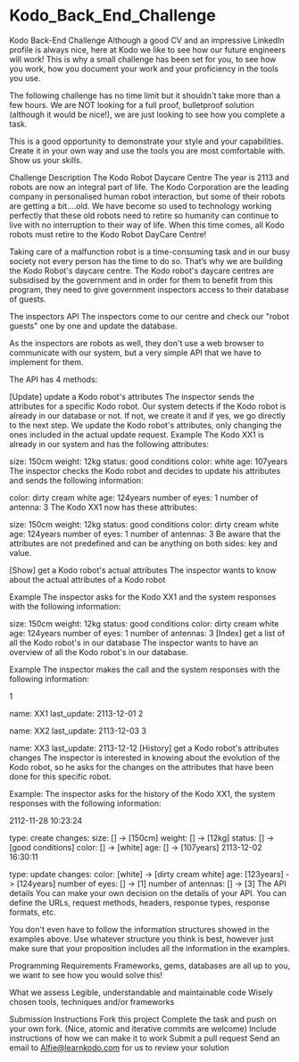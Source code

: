 # Kodo_Back_End_Challenge
Kodo Back-End Challenge 
Although a good CV and an impressive LinkedIn profile is always nice, here at Kodo we like to see how our future engineers will work! This is why a small challenge has been set for you, to see how you work, how you document your work and your proficiency in the tools you use.

The following challenge has no time limit but it shouldn't take more than a few hours. We are NOT looking for a full proof, bulletproof solution (although it would be nice!), we are just looking to see how you complete a task.

This is a good opportunity to demonstrate your style and your capabilities. Create it in your own way and use the tools you are most comfortable with. Show us your skills.

Challenge Description
The Kodo Robot Daycare Centre 
The year is 2113 and robots are now an integral part of life. The Kodo Corporation are the leading company in personalised human robot interaction, but some of their robots are getting a bit....old. We have become so used to technology working perfectly that these old robots need to retire so humanity can continue to live with no interruption to their way of life.
When this time comes, all Kodo robots must retire to the Kodo Robot DayCare Centre!

Taking care of a malfunction robot is a time-consuming task and in our busy society not every person has the time to do so. That’s why we are building the Kodo Robot's daycare centre.
The Kodo robot's daycare centres are subsidised by the government and in order for them to benefit from this program, they need to give government inspectors access to their database of guests.

The inspectors API
The inspectors come to our centre and check our "robot guests" one by one and update the database.

As the inspectors are robots as well, they don't use a web browser to communicate with our system, but a very simple API that we have to implement for them.

The API has 4 methods:

[Update] update a Kodo robot's attributes
The inspector sends the attributes for a specific Kodo robot.
Our system detects if the Kodo robot is already in our database or not. If not, we create it and if yes, we go directly to the next step.
We update the Kodo robot's attributes, only changing the ones included in the actual update request.
Example
The Kodo XX1 is already in our system and has the following attributes:

size: 150cm
weight: 12kg
status: good conditions
color: white
age: 107years
The inspector checks the Kodo robot and decides to update his attributes and sends the following information:

color: dirty cream white
age: 124years
number of eyes: 1
number of antenna: 3
The Kodo XX1 now has these attributes:

size: 150cm
weight: 12kg
status: good conditions
color: dirty cream white
age: 124years
number of eyes: 1
number of antennas: 3
Be aware that the attributes are not predefined and can be anything on both sides: key and value.

[Show] get a Kodo robot's actual attributes
The inspector wants to know about the actual attributes of a Kodo robot

Example
The inspector asks for the Kodo XX1 and the system responses with the following information:

size: 150cm
weight: 12kg
status: good conditions
color: dirty cream white
age: 124years
number of eyes: 1
number of antennas: 3
[Index] get a list of all the Kodo robot's in our database
The inspector wants to have an overview of all the Kodo robot's in our database.

Example
The inspector makes the call and the system responses with the following information:

1

name: XX1
last_update: 2113-12-01
2

name: XX2
last_update: 2113-12-03
3

name: XX3
last_update: 2113-12-12
[History] get a Kodo robot's attributes changes
The inspector is interested in knowing about the evolution of the Kodo robot, so he asks for the changes on the attributes that have been done for this specific robot.

Example:
The inspector asks for the history of the Kodo XX1, the system responses with the following information:

2112-11-28 10:23:24

type: create
changes:
size: [] -> [150cm]
weight: [] -> [12kg]
status: [] -> [good conditions]
color: [] -> [white]
age: [] -> [107years]
2113-12-02 16:30:11

type: update
changes:
color: [white] -> [dirty cream white]
age: [123years] -> [124years]
number of eyes: [] -> [1]
number of antennas: [] -> [3]
The API details
You can make your own decision on the details of your API. You can define the URLs, request methods, headers, response types, response formats, etc.

You don't even have to follow the information structures showed in the examples above. Use whatever structure you think is best, however just make sure that your proposition includes all the information in the examples.

Programming Requirements
Frameworks, gems, databases are all up to you, we want to see how you would solve this!

What we assess
Legible, understandable and maintainable code
Wisely chosen tools, techniques and/or frameworks

Submission Instructions
Fork this project
Complete the task and push on your own fork. (Nice, atomic and iterative commits are welcome)
Include instructions of how we can make it to work
Submit a pull request
Send an email to Alfie@learnkodo.com for us to review your solution
